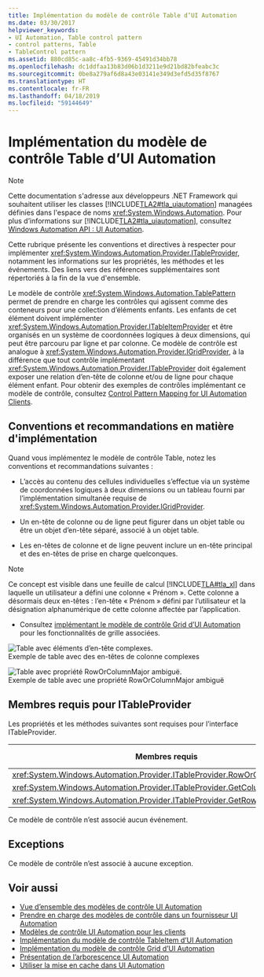 ```yaml
---
title: Implémentation du modèle de contrôle Table d’UI Automation
ms.date: 03/30/2017
helpviewer_keywords:
- UI Automation, Table control pattern
- control patterns, Table
- TableControl pattern
ms.assetid: 880cd85c-aa8c-4fb5-9369-45491d34bb78
ms.openlocfilehash: dc1ddfaa13b83d06b1d3211e9d21bd82bfeabc3c
ms.sourcegitcommit: 0be8a279af6d8a43e03141e349d3efd5d35f8767
ms.translationtype: HT
ms.contentlocale: fr-FR
ms.lasthandoff: 04/18/2019
ms.locfileid: "59144649"
---
```

# <a name="implementing-the-ui-automation-table-control-pattern"></a>Implémentation du modèle de contrôle Table d’UI Automation
> [!NOTE]
>  Cette documentation s'adresse aux développeurs .NET Framework qui souhaitent utiliser les classes [!INCLUDE[TLA2#tla_uiautomation](../../../includes/tla2sharptla-uiautomation-md.md)] managées définies dans l'espace de noms <xref:System.Windows.Automation>. Pour plus d’informations sur [!INCLUDE[TLA2#tla_uiautomation](../../../includes/tla2sharptla-uiautomation-md.md)], consultez [Windows Automation API : UI Automation](https://go.microsoft.com/fwlink/?LinkID=156746).  
  
 Cette rubrique présente les conventions et directives à respecter pour implémenter <xref:System.Windows.Automation.Provider.ITableProvider>, notamment les informations sur les propriétés, les méthodes et les événements. Des liens vers des références supplémentaires sont répertoriés à la fin de la vue d'ensemble.  
  
 Le modèle de contrôle <xref:System.Windows.Automation.TablePattern> permet de prendre en charge les contrôles qui agissent comme des conteneurs pour une collection d’éléments enfants. Les enfants de cet élément doivent implémenter <xref:System.Windows.Automation.Provider.ITableItemProvider> et être organisés en un système de coordonnées logiques à deux dimensions, qui peut être parcouru par ligne et par colonne. Ce modèle de contrôle est analogue à <xref:System.Windows.Automation.Provider.IGridProvider>, à la différence que tout contrôle implémentant <xref:System.Windows.Automation.Provider.ITableProvider> doit également exposer une relation d’en-tête de colonne et/ou de ligne pour chaque élément enfant. Pour obtenir des exemples de contrôles implémentant ce modèle de contrôle, consultez [Control Pattern Mapping for UI Automation Clients](../../../docs/framework/ui-automation/control-pattern-mapping-for-ui-automation-clients.md).  
  
<a name="Implementation_Guidelines_and_Conventions"></a>   
## <a name="implementation-guidelines-and-conventions"></a>Conventions et recommandations en matière d'implémentation  
 Quand vous implémentez le modèle de contrôle Table, notez les conventions et recommandations suivantes :  
  
-   L’accès au contenu des cellules individuelles s’effectue via un système de coordonnées logiques à deux dimensions ou un tableau fourni par l’implémentation simultanée requise de <xref:System.Windows.Automation.Provider.IGridProvider>.  
  
-   Un en-tête de colonne ou de ligne peut figurer dans un objet table ou être un objet d’en-tête séparé, associé à un objet table.  
  
-   Les en-têtes de colonne et de ligne peuvent inclure un en-tête principal et des en-têtes de prise en charge quelconques.  
  
> [!NOTE]
>  Ce concept est visible dans une feuille de calcul [!INCLUDE[TLA#tla_xl](../../../includes/tlasharptla-xl-md.md)] dans laquelle un utilisateur a défini une colonne « Prénom ». Cette colonne a désormais deux en-têtes : l’en-tête « Prénom » défini par l’utilisateur et la désignation alphanumérique de cette colonne affectée par l’application.  
  
-   Consultez [implémentant le modèle de contrôle Grid d’UI Automation](../../../docs/framework/ui-automation/implementing-the-ui-automation-grid-control-pattern.md) pour les fonctionnalités de grille associées.  
  
 ![Table avec éléments d’en-tête complexes. ](../../../docs/framework/ui-automation/media/uia-tablepattern-complex-column-headers.PNG "UIA_TablePattern_Complex_Column_Headers")  
Exemple de table avec des en-têtes de colonne complexes  
  
 ![Table avec propriété RowOrColumnMajor ambiguë. ](../../../docs/framework/ui-automation/media/uia-tablepattern-roworcolumnmajorproperty.PNG "UIA_TablePattern_RowOrColumnMajorProperty")  
Exemple de table avec une propriété RowOrColumnMajor ambiguë  
  
<a name="Required_Members_for_ITableProvider"></a>   
## <a name="required-members-for-itableprovider"></a>Membres requis pour ITableProvider  
 Les propriétés et les méthodes suivantes sont requises pour l’interface ITableProvider.  
  
|Membres requis|Type de membre|Notes|  
|----------------------|-----------------|-----------|  
|<xref:System.Windows.Automation.Provider.ITableProvider.RowOrColumnMajor%2A>|Propriété|Aucun.|  
|<xref:System.Windows.Automation.Provider.ITableProvider.GetColumnHeaders%2A>|Méthode|Aucun.|  
|<xref:System.Windows.Automation.Provider.ITableProvider.GetRowHeaders%2A>|Méthode|Aucune|  
  
 Ce modèle de contrôle n’est associé aucun événement.  
  
<a name="Exceptions"></a>   
## <a name="exceptions"></a>Exceptions  
 Ce modèle de contrôle n’est associé à aucune exception.  
  
## <a name="see-also"></a>Voir aussi

- [Vue d’ensemble des modèles de contrôle UI Automation](../../../docs/framework/ui-automation/ui-automation-control-patterns-overview.md)
- [Prendre en charge des modèles de contrôle dans un fournisseur UI Automation](../../../docs/framework/ui-automation/support-control-patterns-in-a-ui-automation-provider.md)
- [Modèles de contrôle UI Automation pour les clients](../../../docs/framework/ui-automation/ui-automation-control-patterns-for-clients.md)
- [Implémentation du modèle de contrôle TableItem d’UI Automation](../../../docs/framework/ui-automation/implementing-the-ui-automation-tableitem-control-pattern.md)
- [Implémentation du modèle de contrôle Grid d’UI Automation](../../../docs/framework/ui-automation/implementing-the-ui-automation-grid-control-pattern.md)
- [Présentation de l’arborescence UI Automation](../../../docs/framework/ui-automation/ui-automation-tree-overview.md)
- [Utiliser la mise en cache dans UI Automation](../../../docs/framework/ui-automation/use-caching-in-ui-automation.md)
